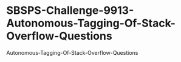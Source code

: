 # SBSPS-Challenge-9913-Autonomous-Tagging-Of-Stack-Overflow-Questions
Autonomous-Tagging-Of-Stack-Overflow-Questions

